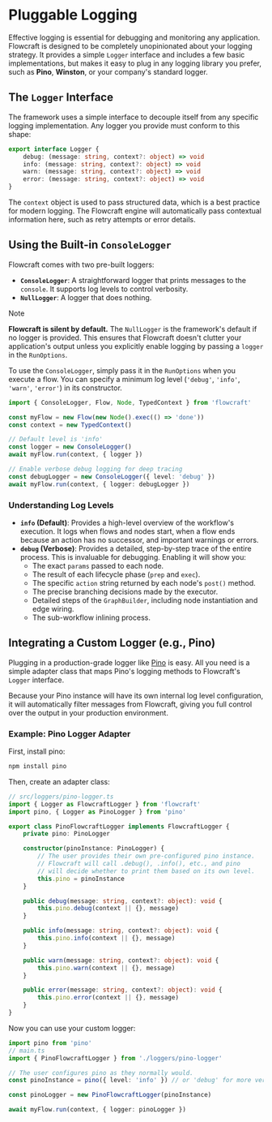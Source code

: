 # Pluggable Logging

Effective logging is essential for debugging and monitoring any application. Flowcraft is designed to be completely unopinionated about your logging strategy. It provides a simple `Logger` interface and includes a few basic implementations, but makes it easy to plug in any logging library you prefer, such as **Pino**, **Winston**, or your company's standard logger.

## The `Logger` Interface

The framework uses a simple interface to decouple itself from any specific logging implementation. Any logger you provide must conform to this shape:

```typescript
export interface Logger {
	debug: (message: string, context?: object) => void
	info: (message: string, context?: object) => void
	warn: (message: string, context?: object) => void
	error: (message: string, context?: object) => void
}
```

The `context` object is used to pass structured data, which is a best practice for modern logging. The Flowcraft engine will automatically pass contextual information here, such as retry attempts or error details.

## Using the Built-in `ConsoleLogger`

Flowcraft comes with two pre-built loggers:

- **`ConsoleLogger`**: A straightforward logger that prints messages to the `console`. It supports log levels to control verbosity.
- **`NullLogger`**: A logger that does nothing.

> [!NOTE]
> **Flowcraft is silent by default.** The `NullLogger` is the framework's default if no logger is provided. This ensures that Flowcraft doesn't clutter your application's output unless you explicitly enable logging by passing a `logger` in the `RunOptions`.

To use the `ConsoleLogger`, simply pass it in the `RunOptions` when you execute a flow. You can specify a minimum log level (`'debug'`, `'info'`, `'warn'`, `'error'`) in its constructor.

```typescript
import { ConsoleLogger, Flow, Node, TypedContext } from 'flowcraft'

const myFlow = new Flow(new Node().exec(() => 'done'))
const context = new TypedContext()

// Default level is 'info'
const logger = new ConsoleLogger()
await myFlow.run(context, { logger })

// Enable verbose debug logging for deep tracing
const debugLogger = new ConsoleLogger({ level: 'debug' })
await myFlow.run(context, { logger: debugLogger })
```

### Understanding Log Levels

-   **`info` (Default)**: Provides a high-level overview of the workflow's execution. It logs when flows and nodes start, when a flow ends because an action has no successor, and important warnings or errors.
-   **`debug` (Verbose)**: Provides a detailed, step-by-step trace of the entire process. This is invaluable for debugging. Enabling it will show you:
    -   The exact `params` passed to each node.
    -   The result of each lifecycle phase (`prep` and `exec`).
    -   The specific `action` string returned by each node's `post()` method.
    -   The precise branching decisions made by the executor.
    -   Detailed steps of the `GraphBuilder`, including node instantiation and edge wiring.
    -   The sub-workflow inlining process.

## Integrating a Custom Logger (e.g., Pino)

Plugging in a production-grade logger like [Pino](https://github.com/pinojs/pino) is easy. All you need is a simple adapter class that maps Pino's logging methods to Flowcraft's `Logger` interface.

Because your Pino instance will have its own internal log level configuration, it will automatically filter messages from Flowcraft, giving you full control over the output in your production environment.

### Example: Pino Logger Adapter

First, install pino:

```bash
npm install pino
```

Then, create an adapter class:

```typescript
// src/loggers/pino-logger.ts
import { Logger as FlowcraftLogger } from 'flowcraft'
import pino, { Logger as PinoLogger } from 'pino'

export class PinoFlowcraftLogger implements FlowcraftLogger {
	private pino: PinoLogger

	constructor(pinoInstance: PinoLogger) {
		// The user provides their own pre-configured pino instance.
		// Flowcraft will call .debug(), .info(), etc., and pino
		// will decide whether to print them based on its own level.
		this.pino = pinoInstance
	}

	public debug(message: string, context?: object): void {
		this.pino.debug(context || {}, message)
	}

	public info(message: string, context?: object): void {
		this.pino.info(context || {}, message)
	}

	public warn(message: string, context?: object): void {
		this.pino.warn(context || {}, message)
	}

	public error(message: string, context?: object): void {
		this.pino.error(context || {}, message)
	}
}
```

Now you can use your custom logger:

```typescript
import pino from 'pino'
// main.ts
import { PinoFlowcraftLogger } from './loggers/pino-logger'

// The user configures pino as they normally would.
const pinoInstance = pino({ level: 'info' }) // or 'debug' for more verbosity

const pinoLogger = new PinoFlowcraftLogger(pinoInstance)

await myFlow.run(context, { logger: pinoLogger })
```
